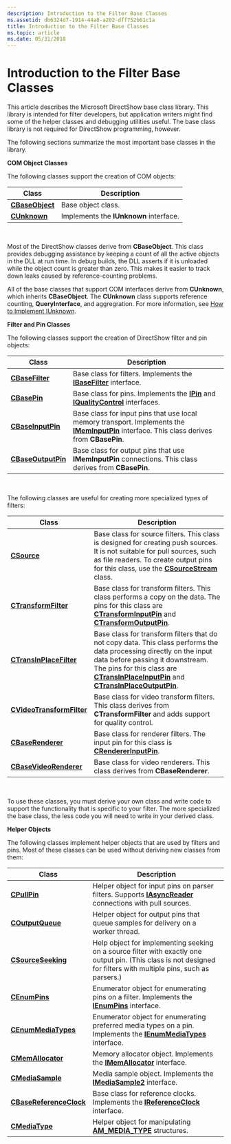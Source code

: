 ```yaml
---
description: Introduction to the Filter Base Classes
ms.assetid: db6324d7-1914-44a8-a202-dff752b61c1a
title: Introduction to the Filter Base Classes
ms.topic: article
ms.date: 05/31/2018
---
```


# Introduction to the Filter Base Classes

This article describes the Microsoft DirectShow base class library. This library is intended for filter developers, but application writers might find some of the helper classes and debugging utilities useful. The base class library is not required for DirectShow programming, however.

The following sections summarize the most important base classes in the library.

**COM Object Classes**

The following classes support the creation of COM objects:



| Class                              | Description                            |
|------------------------------------|----------------------------------------|
| [**CBaseObject**](cbaseobject.md) | Base object class.                     |
| [**CUnknown**](cunknown.md)       | Implements the **IUnknown** interface. |



 

Most of the DirectShow classes derive from **CBaseObject**. This class provides debugging assistance by keeping a count of all the active objects in the DLL at run time. In debug builds, the DLL asserts if it is unloaded while the object count is greater than zero. This makes it easier to track down leaks caused by reference-counting problems.

All of the base classes that support COM interfaces derive from **CUnknown**, which inherits **CBaseObject**. The **CUnknown** class supports reference counting, **QueryInterface**, and aggregration. For more information, see [How to Implement IUnknown](how-to-implement-iunknown.md).

**Filter and Pin Classes**

The following classes support the creation of DirectShow filter and pin objects:



| Class                                    | Description                                                                                                                                                     |
|------------------------------------------|-----------------------------------------------------------------------------------------------------------------------------------------------------------------|
| [**CBaseFilter**](cbasefilter.md)       | Base class for filters. Implements the [**IBaseFilter**](/windows/desktop/api/Strmif/nn-strmif-ibasefilter) interface.                                                                            |
| [**CBasePin**](cbasepin.md)             | Base class for pins. Implements the [**IPin**](/windows/desktop/api/Strmif/nn-strmif-ipin) and [**IQualityControl**](/windows/desktop/api/Strmif/nn-strmif-iqualitycontrol) interfaces.                                             |
| [**CBaseInputPin**](cbaseinputpin.md)   | Base class for input pins that use local memory transport. Implements the [**IMemInputPin**](/windows/desktop/api/Strmif/nn-strmif-imeminputpin) interface. This class derives from **CBasePin**. |
| [**CBaseOutputPin**](cbaseoutputpin.md) | Base class for output pins that use **IMemInputPin** connections. This class derives from **CBasePin**.                                                         |



 

The following classes are useful for creating more specialized types of filters:



| Class                                                  | Description                                                                                                                                                                                                                                                                                               |
|--------------------------------------------------------|-----------------------------------------------------------------------------------------------------------------------------------------------------------------------------------------------------------------------------------------------------------------------------------------------------------|
| [**CSource**](csource.md)                             | Base class for source filters. This class is designed for creating push sources. It is not suitable for pull sources, such as file readers. To create output pins for this class, use the [**CSourceStream**](csourcestream.md) class.                                                                   |
| [**CTransformFilter**](ctransformfilter.md)           | Base class for transform filters. This class performs a copy on the data. The pins for this class are [**CTransformInputPin**](ctransforminputpin.md) and [**CTransformOutputPin**](ctransformoutputpin.md).                                                                                            |
| [**CTransInPlaceFilter**](ctransinplacefilter.md)     | Base class for transform filters that do not copy data. This class performs the data processing directly on the input data before passing it downstream. The pins for this class are [**CTransInPlaceInputPin**](ctransinplaceinputpin.md) and [**CTransInPlaceOutputPin**](ctransinplaceoutputpin.md). |
| [**CVideoTransformFilter**](cvideotransformfilter.md) | Base class for video transform filters. This class derives from **CTransformFilter** and adds support for quality control.                                                                                                                                                                                |
| [**CBaseRenderer**](cbaserenderer.md)                 | Base class for renderer filters. The input pin for this class is [**CRendererInputPin**](crendererinputpin.md).                                                                                                                                                                                          |
| [**CBaseVideoRenderer**](cbasevideorenderer.md)       | Base class for video renderers. This class derives from **CBaseRenderer**.                                                                                                                                                                                                                                |



 

To use these classes, you must derive your own class and write code to support the functionality that is specific to your filter. The more specialized the base class, the less code you will need to write in your derived class.

**Helper Objects**

The following classes implement helper objects that are used by filters and pins. Most of these classes can be used without deriving new classes from them:



| Class                                              | Description                                                                                                                                                        |
|----------------------------------------------------|--------------------------------------------------------------------------------------------------------------------------------------------------------------------|
| [**CPullPin**](cpullpin.md)                       | Helper object for input pins on parser filters. Supports [**IAsyncReader**](/windows/desktop/api/Strmif/nn-strmif-iasyncreader) connections with pull sources.                                       |
| [**COutputQueue**](coutputqueue.md)               | Helper object for output pins that queue samples for delivery on a worker thread.                                                                                  |
| [**CSourceSeeking**](csourceseeking.md)           | Help object for implementing seeking on a source filter with exactly one output pin. (This class is not designed for filters with multiple pins, such as parsers.) |
| [**CEnumPins**](cenumpins.md)                     | Enumerator object for enumerating pins on a filter. Implements the [**IEnumPins**](/windows/desktop/api/Strmif/nn-strmif-ienumpins) interface.                                                       |
| [**CEnumMediaTypes**](cenummediatypes.md)         | Enumerator object for enumerating preferred media types on a pin. Implements the [**IEnumMediaTypes**](/windows/desktop/api/Strmif/nn-strmif-ienummediatypes) interface.                             |
| [**CMemAllocator**](cmemallocator.md)             | Memory allocator object. Implements the [**IMemAllocator**](/windows/desktop/api/Strmif/nn-strmif-imemallocator) interface.                                                                          |
| [**CMediaSample**](cmediasample.md)               | Media sample object. Implements the [**IMediaSample2**](/windows/desktop/api/Strmif/nn-strmif-imediasample2) interface.                                                                              |
| [**CBaseReferenceClock**](cbasereferenceclock.md) | Base class for reference clocks. Implements the [**IReferenceClock**](/windows/desktop/api/Strmif/nn-strmif-ireferenceclock) interface.                                                              |
| [**CMediaType**](cmediatype.md)                   | Helper object for manipulating [**AM\_MEDIA\_TYPE**](/windows/win32/api/strmif/ns-strmif-am_media_type) structures.                                                                                |



 

 

 



